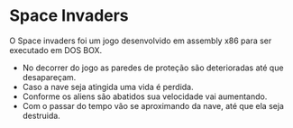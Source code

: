 # Space Invaders

O Space invaders foi um jogo desenvolvido em assembly x86 para ser executado em DOS BOX.

- No decorrer do jogo as paredes de proteção são deterioradas até que desapareçam. 
- Caso a nave seja atingida uma vida é perdida.
- Conforme os aliens são abatidos sua velocidade vai aumentando.
- Com o passar do tempo vão se aproximando da nave, até que ela seja destruida.
